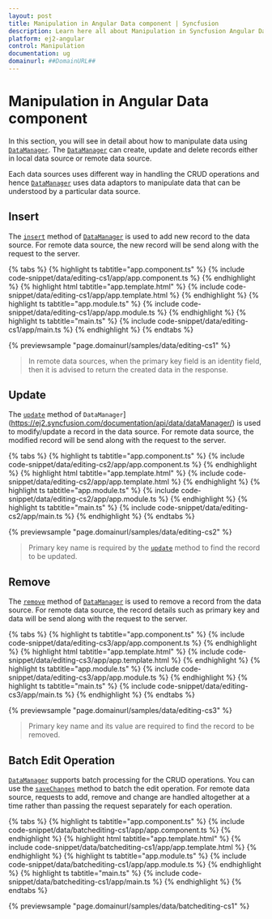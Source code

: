 ```yaml
---
layout: post
title: Manipulation in Angular Data component | Syncfusion
description: Learn here all about Manipulation in Syncfusion Angular Data component of Syncfusion Essential JS 2 and more.
platform: ej2-angular
control: Manipulation 
documentation: ug
domainurl: ##DomainURL##
---
```


# Manipulation in Angular Data component

In this section, you will see in detail about how to manipulate data using [`DataManager`](https://ej2.syncfusion.com/documentation/api/data/dataManager/). The [`DataManager`](https://ej2.syncfusion.com/documentation/api/data/dataManager/) can create, update and delete records either in local data source or remote data source.

Each data sources uses different way in handling the CRUD operations and hence [`DataManager`](https://ej2.syncfusion.com/documentation/api/data/dataManager/) uses data adaptors to manipulate data that can be understood by a particular data source.

## Insert

The [`insert`](https://ej2.syncfusion.com/documentation/api/data/dataManager/#insert) method of [`DataManager`](https://ej2.syncfusion.com/documentation/api/data/dataManager/) is used to add new record to the data source. For remote data source, the new record will be send along with the request to the server.

{% tabs %}
{% highlight ts tabtitle="app.component.ts" %}
{% include code-snippet/data/editing-cs1/app/app.component.ts %}
{% endhighlight %}
{% highlight html tabtitle="app.template.html" %}
{% include code-snippet/data/editing-cs1/app/app.template.html %}
{% endhighlight %}
{% highlight ts tabtitle="app.module.ts" %}
{% include code-snippet/data/editing-cs1/app/app.module.ts %}
{% endhighlight %}
{% highlight ts tabtitle="main.ts" %}
{% include code-snippet/data/editing-cs1/app/main.ts %}
{% endhighlight %}
{% endtabs %}
  
{% previewsample "page.domainurl/samples/data/editing-cs1" %}

> In remote data sources, when the primary key field is an identity field, then it is advised to return the created data in the response.

## Update

The [`update`](https://ej2.syncfusion.com/documentation/api/data/dataManager/#update) method of `DataManager`](https://ej2.syncfusion.com/documentation/api/data/dataManager/) is used to modify/update a record in the data source. For remote data source, the modified record will be send along with the request to the server.

{% tabs %}
{% highlight ts tabtitle="app.component.ts" %}
{% include code-snippet/data/editing-cs2/app/app.component.ts %}
{% endhighlight %}
{% highlight html tabtitle="app.template.html" %}
{% include code-snippet/data/editing-cs2/app/app.template.html %}
{% endhighlight %}
{% highlight ts tabtitle="app.module.ts" %}
{% include code-snippet/data/editing-cs2/app/app.module.ts %}
{% endhighlight %}
{% highlight ts tabtitle="main.ts" %}
{% include code-snippet/data/editing-cs2/app/main.ts %}
{% endhighlight %}
{% endtabs %}
  
{% previewsample "page.domainurl/samples/data/editing-cs2" %}

> Primary key name is required by the [`update`](https://ej2.syncfusion.com/documentation/api/data/dataManager/#update) method to find the record to be updated.

## Remove

The [`remove`](https://ej2.syncfusion.com/documentation/api/data/dataManager/#remove) method of [`DataManager`](https://ej2.syncfusion.com/documentation/api/data/dataManager/) is used to remove a record from the data source. For remote data source, the record details such as primary key and data will be send along with the request to the server.

{% tabs %}
{% highlight ts tabtitle="app.component.ts" %}
{% include code-snippet/data/editing-cs3/app/app.component.ts %}
{% endhighlight %}
{% highlight html tabtitle="app.template.html" %}
{% include code-snippet/data/editing-cs3/app/app.template.html %}
{% endhighlight %}
{% highlight ts tabtitle="app.module.ts" %}
{% include code-snippet/data/editing-cs3/app/app.module.ts %}
{% endhighlight %}
{% highlight ts tabtitle="main.ts" %}
{% include code-snippet/data/editing-cs3/app/main.ts %}
{% endhighlight %}
{% endtabs %}
  
{% previewsample "page.domainurl/samples/data/editing-cs3" %}

> Primary key name and its value are required to find the record to be removed.

## Batch Edit Operation

[`DataManager`](https://ej2.syncfusion.com/documentation/api/data/dataManager/) supports batch processing for the CRUD operations. You can use the [`saveChanges`](https://ej2.syncfusion.com/documentation/api/data/dataManager/#savechanges) method to batch the edit operation. For remote data source, requests to add, remove and change are handled altogether at a time rather than passing the request separately for each operation.

{% tabs %}
{% highlight ts tabtitle="app.component.ts" %}
{% include code-snippet/data/batchediting-cs1/app/app.component.ts %}
{% endhighlight %}
{% highlight html tabtitle="app.template.html" %}
{% include code-snippet/data/batchediting-cs1/app/app.template.html %}
{% endhighlight %}
{% highlight ts tabtitle="app.module.ts" %}
{% include code-snippet/data/batchediting-cs1/app/app.module.ts %}
{% endhighlight %}
{% highlight ts tabtitle="main.ts" %}
{% include code-snippet/data/batchediting-cs1/app/main.ts %}
{% endhighlight %}
{% endtabs %}
  
{% previewsample "page.domainurl/samples/data/batchediting-cs1" %}